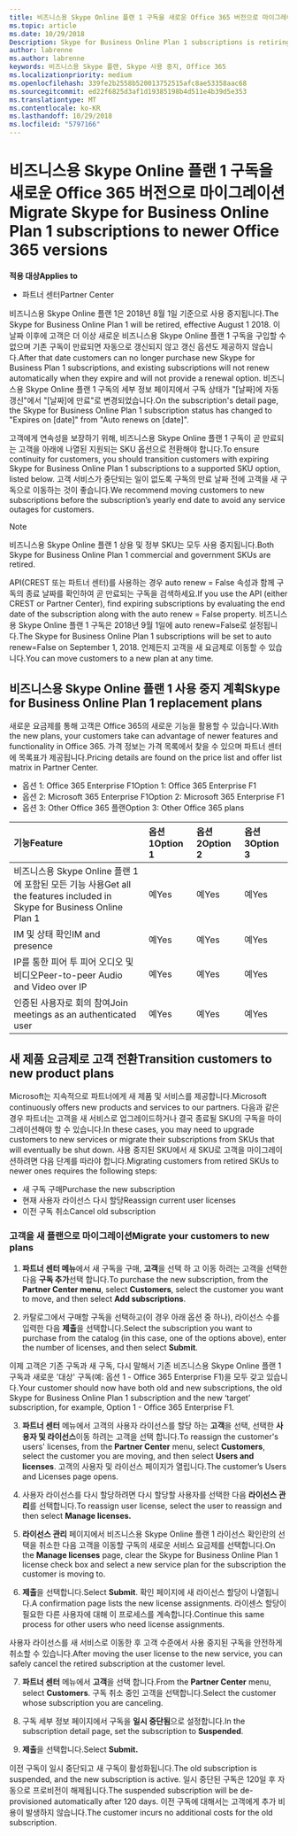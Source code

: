 ```yaml
---
title: 비즈니스용 Skype Online 플랜 1 구독을 새로운 Office 365 버전으로 마이그레이션 | 파트너 센터
ms.topic: article
ms.date: 10/29/2018
Description: Skype for Business Online Plan 1 subscriptions is retiring.
author: labrenne
ms.author: labrenne
keywords: 비즈니스용 Skype 플랜, Skype 사용 중지, Office 365
ms.localizationpriority: medium
ms.openlocfilehash: 339fe2b2558b520013752515afc8ae53358aac68
ms.sourcegitcommit: ed22f6825d3af1d19385198b4d511e4b39d5e353
ms.translationtype: MT
ms.contentlocale: ko-KR
ms.lasthandoff: 10/29/2018
ms.locfileid: "5797166"
---
```

# <a name="migrate-skype-for-business-online-plan-1-subscriptions-to-newer-office-365-versions"></a><span data-ttu-id="fdd84-103">비즈니스용 Skype Online 플랜 1 구독을 새로운 Office 365 버전으로 마이그레이션</span><span class="sxs-lookup"><span data-stu-id="fdd84-103">Migrate Skype for Business Online Plan 1 subscriptions to newer Office 365 versions</span></span>

**<span data-ttu-id="fdd84-104">적용 대상</span><span class="sxs-lookup"><span data-stu-id="fdd84-104">Applies to</span></span>**

- <span data-ttu-id="fdd84-105">파트너 센터</span><span class="sxs-lookup"><span data-stu-id="fdd84-105">Partner Center</span></span>

<span data-ttu-id="fdd84-106">비즈니스용 Skype Online 플랜 1은 2018년 8월 1일 기준으로 사용 중지됩니다.</span><span class="sxs-lookup"><span data-stu-id="fdd84-106">The Skype for Business Online Plan 1 will be retired, effective August 1 2018.</span></span> <span data-ttu-id="fdd84-107">이 날짜 이후에 고객은 더 이상 새로운 비즈니스용 Skype Online 플랜 1 구독을 구입할 수 없으며 기존 구독이 만료되면 자동으로 갱신되지 않고 갱신 옵션도 제공하지 않습니다.</span><span class="sxs-lookup"><span data-stu-id="fdd84-107">After that date customers can no longer purchase new Skype for Business Plan 1 subscriptions, and existing subscriptions will not renew automatically when they expire and will not provide a renewal option.</span></span> <span data-ttu-id="fdd84-108">비즈니스용 Skype Online 플랜 1 구독의 세부 정보 페이지에서 구독 상태가 "[날짜]에 자동 갱신"에서 "[날짜]에 만료"로 변경되었습니다.</span><span class="sxs-lookup"><span data-stu-id="fdd84-108">On the subscription's detail page, the Skype for Business Online Plan 1 subscription status has changed to "Expires on [date]" from "Auto renews on [date]".</span></span>  

<span data-ttu-id="fdd84-109">고객에게 연속성을 보장하기 위해, 비즈니스용 Skype Online 플랜 1 구독이 곧 만료되는 고객을 아래에 나열된 지원되는 SKU 옵션으로 전환해야 합니다.</span><span class="sxs-lookup"><span data-stu-id="fdd84-109">To ensure continuity for customers, you should transition customers with expiring Skype for Business Online Plan 1 subscriptions to a supported SKU option, listed below.</span></span> <span data-ttu-id="fdd84-110">고객 서비스가 중단되는 일이 없도록 구독의 만료 날짜 전에 고객을 새 구독으로 이동하는 것이 좋습니다.</span><span class="sxs-lookup"><span data-stu-id="fdd84-110">We recommend moving customers to new subscriptions before the subscription’s yearly end date to avoid any service outages for customers.</span></span> 

>[!NOTE]
><span data-ttu-id="fdd84-111">비즈니스용 Skype Online 플랜 1 상용 및 정부 SKU는 모두 사용 중지됩니다.</span><span class="sxs-lookup"><span data-stu-id="fdd84-111">Both Skype for Business Online Plan 1 commercial and government SKUs are retired.</span></span>

<span data-ttu-id="fdd84-112">API(CREST 또는 파트너 센터)를 사용하는 경우 auto renew = False 속성과 함께 구독의 종료 날짜를 확인하여 곧 만료되는 구독을 검색하세요.</span><span class="sxs-lookup"><span data-stu-id="fdd84-112">If you use the API (either CREST or Partner Center), find expiring subscriptions by evaluating the end date of the subscription along with the auto renew = False property.</span></span> <span data-ttu-id="fdd84-113">비즈니스용 Skype Online 플랜 1 구독은 2018년 9월 1일에 auto renew=False로 설정됩니다.</span><span class="sxs-lookup"><span data-stu-id="fdd84-113">The Skype for Business Online Plan 1 subscriptions will be set to auto renew=False on September 1, 2018.</span></span> <span data-ttu-id="fdd84-114">언제든지 고객을 새 요금제로 이동할 수 있습니다.</span><span class="sxs-lookup"><span data-stu-id="fdd84-114">You can move customers to a new plan at any time.</span></span> 

## <a name="skype-for-business-online-plan-1-replacement-plans"></a><span data-ttu-id="fdd84-115">비즈니스용 Skype Online 플랜 1 사용 중지 계획</span><span class="sxs-lookup"><span data-stu-id="fdd84-115">Skype for Business Online Plan 1 replacement plans</span></span>

<span data-ttu-id="fdd84-116">새로운 요금제를 통해 고객은 Office 365의 새로운 기능을 활용할 수 있습니다.</span><span class="sxs-lookup"><span data-stu-id="fdd84-116">With the new plans, your customers take can advantage of newer features and functionality in Office 365.</span></span> <span data-ttu-id="fdd84-117">가격 정보는 가격 목록에서 찾을 수 있으며 파트너 센터에 목록표가 제공됩니다.</span><span class="sxs-lookup"><span data-stu-id="fdd84-117">Pricing details are found on the price list and offer list matrix in Partner Center.</span></span> 

- <span data-ttu-id="fdd84-118">옵션 1: Office 365 Enterprise F1</span><span class="sxs-lookup"><span data-stu-id="fdd84-118">Option 1: Office 365 Enterprise F1</span></span>
- <span data-ttu-id="fdd84-119">옵션 2: Microsoft 365 Enterprise F1</span><span class="sxs-lookup"><span data-stu-id="fdd84-119">Option 2: Microsoft 365 Enterprise F1</span></span>
- <span data-ttu-id="fdd84-120">옵션 3: Other Office 365 플랜</span><span class="sxs-lookup"><span data-stu-id="fdd84-120">Option 3: Other Office 365 plans</span></span>

|**<span data-ttu-id="fdd84-121">기능</span><span class="sxs-lookup"><span data-stu-id="fdd84-121">Feature</span></span>**    |**<span data-ttu-id="fdd84-122">옵션 1</span><span class="sxs-lookup"><span data-stu-id="fdd84-122">Option 1</span></span>**   |**<span data-ttu-id="fdd84-123">옵션 2</span><span class="sxs-lookup"><span data-stu-id="fdd84-123">Option 2</span></span>**   |**<span data-ttu-id="fdd84-124">옵션 3</span><span class="sxs-lookup"><span data-stu-id="fdd84-124">Option 3</span></span>**   |
|:-----------------|:-----------------|:-------------|:------------|
|<span data-ttu-id="fdd84-125">비즈니스용 Skype Online 플랜 1에 포함된 모든 기능 사용</span><span class="sxs-lookup"><span data-stu-id="fdd84-125">Get all the features included in Skype for Business Online Plan 1</span></span>|<span data-ttu-id="fdd84-126">예</span><span class="sxs-lookup"><span data-stu-id="fdd84-126">Yes</span></span>   |<span data-ttu-id="fdd84-127">예</span><span class="sxs-lookup"><span data-stu-id="fdd84-127">Yes</span></span>   |<span data-ttu-id="fdd84-128">예</span><span class="sxs-lookup"><span data-stu-id="fdd84-128">Yes</span></span>   |
|<span data-ttu-id="fdd84-129">IM 및 상태 확인</span><span class="sxs-lookup"><span data-stu-id="fdd84-129">IM and presence</span></span> |<span data-ttu-id="fdd84-130">예</span><span class="sxs-lookup"><span data-stu-id="fdd84-130">Yes</span></span>   |<span data-ttu-id="fdd84-131">예</span><span class="sxs-lookup"><span data-stu-id="fdd84-131">Yes</span></span>   |<span data-ttu-id="fdd84-132">예</span><span class="sxs-lookup"><span data-stu-id="fdd84-132">Yes</span></span>   |
|<span data-ttu-id="fdd84-133">IP를 통한 피어 투 피어 오디오 및 비디오</span><span class="sxs-lookup"><span data-stu-id="fdd84-133">Peer-to-peer Audio and Video over IP</span></span>|<span data-ttu-id="fdd84-134">예</span><span class="sxs-lookup"><span data-stu-id="fdd84-134">Yes</span></span>   |<span data-ttu-id="fdd84-135">예</span><span class="sxs-lookup"><span data-stu-id="fdd84-135">Yes</span></span>   |<span data-ttu-id="fdd84-136">예</span><span class="sxs-lookup"><span data-stu-id="fdd84-136">Yes</span></span>   
|<span data-ttu-id="fdd84-137">인증된 사용자로 회의 참여</span><span class="sxs-lookup"><span data-stu-id="fdd84-137">Join meetings as an authenticated user</span></span>| <span data-ttu-id="fdd84-138">예</span><span class="sxs-lookup"><span data-stu-id="fdd84-138">Yes</span></span>   |<span data-ttu-id="fdd84-139">예</span><span class="sxs-lookup"><span data-stu-id="fdd84-139">Yes</span></span>   |<span data-ttu-id="fdd84-140">예</span><span class="sxs-lookup"><span data-stu-id="fdd84-140">Yes</span></span>   |

## <a name="transition-customers-to-new-product-plans"></a><span data-ttu-id="fdd84-141">새 제품 요금제로 고객 전환</span><span class="sxs-lookup"><span data-stu-id="fdd84-141">Transition customers to new product plans</span></span>

<span data-ttu-id="fdd84-142">Microsoft는 지속적으로 파트너에게 새 제품 및 서비스를 제공합니다.</span><span class="sxs-lookup"><span data-stu-id="fdd84-142">Microsoft continuously offers new products and services to our partners.</span></span> <span data-ttu-id="fdd84-143">다음과 같은 경우 파트너는 고객을 새 서비스로 업그레이드하거나 결국 종료될 SKU의 구독을 마이그레이션해야 할 수 있습니다.</span><span class="sxs-lookup"><span data-stu-id="fdd84-143">In these cases, you may need to upgrade customers to new services or migrate their subscriptions from SKUs that will eventually be shut down.</span></span> <span data-ttu-id="fdd84-144">사용 중지된 SKU에서 새 SKU로 고객을 마이그레이션하려면 다음 단계를 따라야 합니다.</span><span class="sxs-lookup"><span data-stu-id="fdd84-144">Migrating customers from retired SKUs to newer ones requires the following steps:</span></span>

- <span data-ttu-id="fdd84-145">새 구독 구매</span><span class="sxs-lookup"><span data-stu-id="fdd84-145">Purchase the new subscription</span></span>
- <span data-ttu-id="fdd84-146">현재 사용자 라이선스 다시 할당</span><span class="sxs-lookup"><span data-stu-id="fdd84-146">Reassign current user licenses</span></span>
- <span data-ttu-id="fdd84-147">이전 구독 취소</span><span class="sxs-lookup"><span data-stu-id="fdd84-147">Cancel old subscription</span></span>

### <a name="migrate-your-customers-to-new-plans"></a><span data-ttu-id="fdd84-148">고객을 새 플랜으로 마이그레이션</span><span class="sxs-lookup"><span data-stu-id="fdd84-148">Migrate your customers to new plans</span></span>

1. <span data-ttu-id="fdd84-149">**파트너 센터 메뉴**에서 새 구독을 구매, **고객**을 선택 하 고 이동 하려는 고객을 선택한 다음 **구독 추가**선택 합니다.</span><span class="sxs-lookup"><span data-stu-id="fdd84-149">To purchase the new subscription, from the **Partner Center menu**, select **Customers**, select the customer you want to move, and then select **Add subscriptions**.</span></span>

2. <span data-ttu-id="fdd84-150">카탈로그에서 구매할 구독을 선택하고(이 경우 아래 옵션 중 하나), 라이선스 수를 입력한 다음 **제출**을 선택합니다.</span><span class="sxs-lookup"><span data-stu-id="fdd84-150">Select the subscription you want to purchase from the catalog (in this case, one of the options above), enter the number of licenses, and then select **Submit**.</span></span> 

<span data-ttu-id="fdd84-151">이제 고객은 기존 구독과 새 구독, 다시 말해서 기존 비즈니스용 Skype Online 플랜 1 구독과 새로운 '대상' 구독(예: 옵션 1 - Office 365 Enterprise F1)을 모두 갖고 있습니다.</span><span class="sxs-lookup"><span data-stu-id="fdd84-151">Your customer should now have both old and new subscriptions, the old Skype for Business Online Plan 1  subscription and the new ‘target’ subscription, for example, Option 1 - Office 365 Enterprise F1.</span></span>

3. <span data-ttu-id="fdd84-152">**파트너 센터** 메뉴에서 고객의 사용자 라이선스를 할당 하는 **고객**을 선택, 선택한 **사용자 및 라이선스**이동 하려는 고객을 선택 합니다.</span><span class="sxs-lookup"><span data-stu-id="fdd84-152">To reassign the customer's users' licenses, from the **Partner Center** menu, select **Customers**, select the customer you are moving, and then select **Users and licenses**.</span></span> <span data-ttu-id="fdd84-153">고객의 사용자 및 라이선스 페이지가 열립니다.</span><span class="sxs-lookup"><span data-stu-id="fdd84-153">The customer’s Users and Licenses page opens.</span></span>

4. <span data-ttu-id="fdd84-154">사용자 라이선스를 다시 할당하려면 다시 할당할 사용자를 선택한 다음 **라이선스 관리**를 선택합니다.</span><span class="sxs-lookup"><span data-stu-id="fdd84-154">To reassign user license, select the user to reassign and then select **Manage licenses.**</span></span>

5. <span data-ttu-id="fdd84-155">**라이선스 관리** 페이지에서 비즈니스용 Skype Online 플랜 1 라이선스 확인란의 선택을 취소한 다음 고객을 이동할 구독의 새로운 서비스 요금제를 선택합니다.</span><span class="sxs-lookup"><span data-stu-id="fdd84-155">On the **Manage licenses** page, clear the Skype for Business Online Plan 1 license check box and select a new service plan for the subscription the customer is moving to.</span></span>

6. <span data-ttu-id="fdd84-156">**제출**을 선택합니다.</span><span class="sxs-lookup"><span data-stu-id="fdd84-156">Select **Submit**.</span></span> <span data-ttu-id="fdd84-157">확인 페이지에 새 라이선스 할당이 나열됩니다.</span><span class="sxs-lookup"><span data-stu-id="fdd84-157">A confirmation page lists the new license assignments.</span></span> <span data-ttu-id="fdd84-158">라이센스 할당이 필요한 다른 사용자에 대해 이 프로세스를 계속합니다.</span><span class="sxs-lookup"><span data-stu-id="fdd84-158">Continue this same process for other users who need license assignments.</span></span>

<span data-ttu-id="fdd84-159">사용자 라이선스를 새 서비스로 이동한 후 고객 수준에서 사용 중지된 구독을 안전하게 취소할 수 있습니다.</span><span class="sxs-lookup"><span data-stu-id="fdd84-159">After moving the user license to the new service, you can safely cancel the retired subscription at the customer level.</span></span>

7. <span data-ttu-id="fdd84-160">**파트너 센터** 메뉴에서 **고객**을 선택 합니다.</span><span class="sxs-lookup"><span data-stu-id="fdd84-160">From the **Partner Center** menu, select **Customers**.</span></span> <span data-ttu-id="fdd84-161">구독 취소 중인 고객을 선택합니다.</span><span class="sxs-lookup"><span data-stu-id="fdd84-161">Select the customer whose subscription you are canceling.</span></span>

8. <span data-ttu-id="fdd84-162">구독 세부 정보 페이지에서 구독을 **일시 중단됨**으로 설정합니다.</span><span class="sxs-lookup"><span data-stu-id="fdd84-162">In the subscription detail page, set the subscription to **Suspended**.</span></span>

9. <span data-ttu-id="fdd84-163">**제출**을 선택합니다.</span><span class="sxs-lookup"><span data-stu-id="fdd84-163">Select **Submit.**</span></span>

<span data-ttu-id="fdd84-164">이전 구독이 일시 중단되고 새 구독이 활성화됩니다.</span><span class="sxs-lookup"><span data-stu-id="fdd84-164">The old subscription is suspended, and the new subscription is active.</span></span> <span data-ttu-id="fdd84-165">일시 중단된 구독은 120일 후 자동으로 프로비전이 해제됩니다.</span><span class="sxs-lookup"><span data-stu-id="fdd84-165">The suspended subscription will be de-provisioned automatically after 120 days.</span></span> <span data-ttu-id="fdd84-166">이전 구독에 대해서는 고객에게 추가 비용이 발생하지 않습니다.</span><span class="sxs-lookup"><span data-stu-id="fdd84-166">The customer incurs no additional costs for the old subscription.</span></span>

